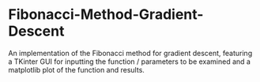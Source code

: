 # Fibonacci-Method-Gradient-Descent
An implementation of the Fibonacci method for gradient descent, featuring a TKinter GUI for inputting the function / parameters to be examined and a matplotlib plot of the function and results.
